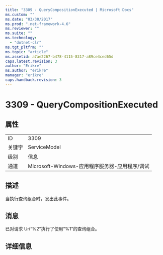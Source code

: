 ```yaml
---
title: "3309 - QueryCompositionExecuted | Microsoft Docs"
ms.custom: ""
ms.date: "03/30/2017"
ms.prod: ".net-framework-4.6"
ms.reviewer: ""
ms.suite: ""
ms.technology: 
  - "dotnet-clr"
ms.tgt_pltfrm: ""
ms.topic: "article"
ms.assetid: a7ae2267-b478-4115-8317-a89ce4ced65d
caps.latest.revision: 3
author: "Erikre"
ms.author: "erikre"
manager: "erikre"
caps.handback.revision: 3
---
```

# 3309 - QueryCompositionExecuted
## 属性  
  
|||  
|-|-|  
|ID|3309|  
|关键字|ServiceModel|  
|级别|信息|  
|通道|Microsoft\-Windows\-应用程序服务器\-应用程序\/调试|  
  
## 描述  
 当执行查询组合时，发出此事件。  
  
## 消息  
 已对请求 Uri“%2”执行了使用“%1”的查询组合。  
  
## 详细信息